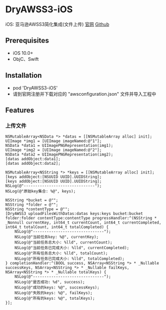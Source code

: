 # DryAWSS3-iOS
iOS: 亚马逊AWSS3简化集成(文件上传)
[官网](https://us-east-1.signin.aws.amazon.com)
[Github](https://github.com/aws-amplify/aws-sdk-ios)


## Prerequisites
* iOS 10.0+
* ObjC、Swift


## Installation
* pod 'DryAWSS3-iOS'
* 请到官网注册并下载对应的 "awsconfiguration.json" 文件并导入工程中

## Features
### 上传文件
```
NSMutableArray<NSData *> *datas = [[NSMutableArray alloc] init];
UIImage *img1 = [UIImage imageNamed:@"1"];
NSData *data1 = UIImagePNGRepresentation(img1);
UIImage *img2 = [UIImage imageNamed:@"2"];
NSData *data2 = UIImagePNGRepresentation(img2);
[datas addObject:data1];
[datas addObject:data2];

NSMutableArray<NSString *> *keys = [[NSMutableArray alloc] init];
[keys addObject:[NSUUID UUID].UUIDString];
[keys addObject:[NSUUID UUID].UUIDString];
NSLog(@"-------------------------------");
NSLog(@"原始key集合: %@", keys);

NSString *bucket = @"";
NSString *folder = @"";
NSString *contentType = @"";
[DryAWSS3 uploadFilesWithDatas:datas keys:keys bucket:bucket folder:folder contentType:contentType progressHandler:^(NSString * _Nonnull currentKey, int64_t currentCount, int64_t currentCompleted, int64_t totalCount, int64_t totalCompleted) {
    NSLog(@"-------------------------------");
    NSLog(@"当前任务key: %@", currentKey);
    NSLog(@"当前任务总大小: %lld", currentCount);
    NSLog(@"当前任务已完成大小: %lld", currentCompleted);
    NSLog(@"所有任务总大小: %lld", totalCount);
    NSLog(@"所有任务已完成大小: %lld", totalCompleted);
} completionHandler:^(BOOL success, NSArray<NSString *> * _Nullable successKeys, NSArray<NSString *> * _Nullable failKeys, NSArray<NSString *> * _Nullable totalKeys) {
    NSLog(@"-------------------------------");
    NSLog(@"是否成功: %d", success);
    NSLog(@"成功的keys: %@", successKeys);
    NSLog(@"失败的keys: %@", failKeys);
    NSLog(@"所有的keys: %@", totalKeys);
}];
```
